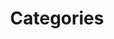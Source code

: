 ---
title: Categories
sport:
- nom: "Course"
  image: "/img/sport_ico/running_sport_5053.ico"
  point: "10 points/km"
  couleur: "#00afac"
- nom: "Marche"
  image: "/img/sport_ico/hiking_sport_5043.ico"
  point: "5 points/km"
  couleur: "#fdc73e"
- nom: "Vélo"
  image: "/img/sport_ico/trialbike_sport_cycling_4547.ico"
  point: "2 points/km"
  couleur: "#69f"
- nom: "Cardio"
  image: "/img/sport_ico/like_favorite_heart_5759.ico"
  point: "1 points/min"
  couleur: "#ef7e77"

---